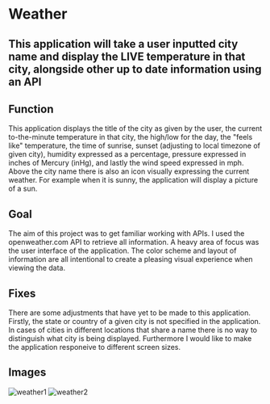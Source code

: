 # Weather

## This application will take a user inputted city name and display the LIVE temperature in that city, alongside other up to date information using an API

## Function
This application displays the title of the city as given by the user, the current to-the-minute temperature in that city, the high/low for the day, the "feels like" temperature, the time of sunrise, sunset (adjusting to local timezone of given city), humidity expressed as a percentage, pressure expressed in inches of Mercury (inHg), and lastly the wind speed expressed in mph. Above the city name there is also an icon visually expressing the current weather. For example when it is sunny, the application will display a picture of a sun. 

## Goal
The aim of this project was to get familiar working with APIs. I used the openweather.com API to retrieve all information. A heavy area of focus was the user interface of the application. The color scheme and layout of information are all intentional to create a pleasing visual experience when viewing the data. 

## Fixes
There are some adjustments that have yet to be made to this application. 
Firstly, the state or country of a given city is not specified in the application. In cases of cities in different locations that share a name there is no way to distinguish what city is being displayed. Furthermore I would like to make the application responeive to different screen sizes. 

## Images
![weather1](https://github.com/damian-fabrizio/Weather/assets/135930665/f39a20a5-ad28-475b-b88c-f00b0a0797a5)
![weather2](https://github.com/damian-fabrizio/Weather/assets/135930665/acfc3a6f-f8ca-44f9-bf33-b2703650fa38)

